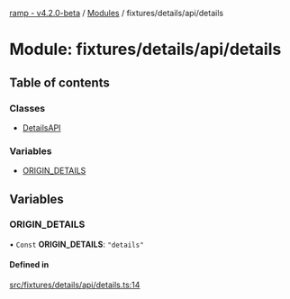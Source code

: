 [ramp - v4.2.0-beta](../README.md) / [Modules](../modules.md) / fixtures/details/api/details

# Module: fixtures/details/api/details

## Table of contents

### Classes

- [DetailsAPI](../classes/fixtures_details_api_details.DetailsAPI.md)

### Variables

- [ORIGIN\_DETAILS](fixtures_details_api_details.md#origin_details)

## Variables

### ORIGIN\_DETAILS

• `Const` **ORIGIN\_DETAILS**: ``"details"``

#### Defined in

[src/fixtures/details/api/details.ts:14](https://github.com/sharvenp/ramp4-docs/blob/c6cdb39/src/fixtures/details/api/details.ts#L14)
